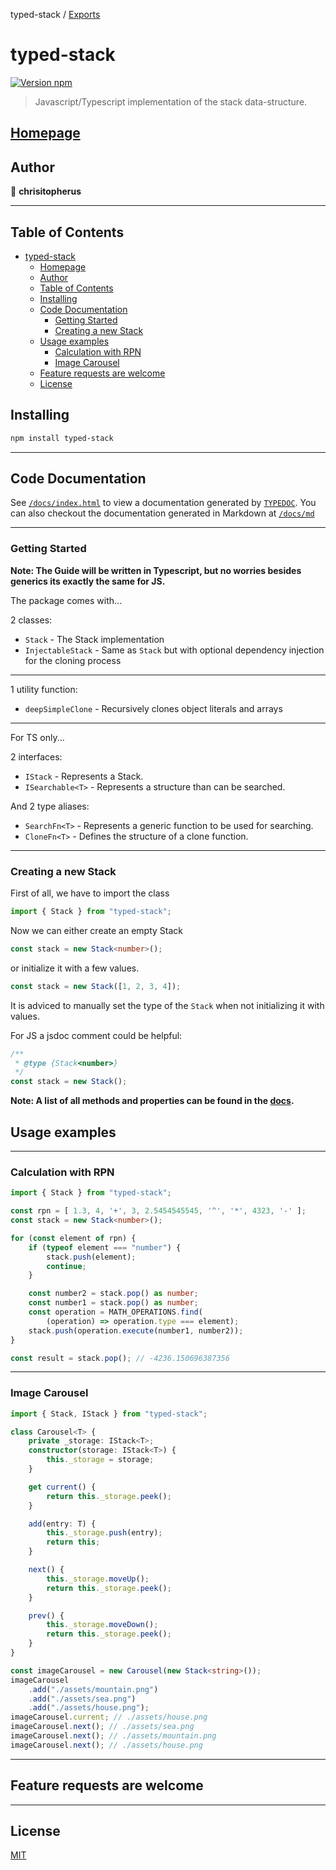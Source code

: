 typed-stack / [Exports](modules.md)

# typed-stack

[![Version npm](https://img.shields.io/badge/version-0.9.1-blue.svg?logo=npm)](https://www.npmjs.com/package/typed-stack)

> Javascript/Typescript implementation of the stack data-structure.

## [Homepage](https://github.com/chrisitopherus/simple-stack#readme)

## Author

👤 **chrisitopherus**

***

## Table of Contents

- [typed-stack](#typed-stack)
  - [Homepage](#homepage)
  - [Author](#author)
  - [Table of Contents](#table-of-contents)
  - [Installing](#installing)
  - [Code Documentation](#code-documentation)
    - [Getting Started](#getting-started)
    - [Creating a new Stack](#creating-a-new-stack)
  - [Usage examples](#usage-examples)
    - [Calculation with RPN](#calculation-with-rpn)
    - [Image Carousel](#image-carousel)
  - [Feature requests are welcome](#feature-requests-are-welcome)
  - [License](#license)

## Installing

```sh
npm install typed-stack
```

***

## Code Documentation

See [`/docs/index.html`](https://chrisitopherus.github.io/typed-stack) to view a documentation generated by [`TYPEDOC`](https://typedoc.org/).
You can also checkout the documentation generated in Markdown at [`/docs/md`](https://github.com/chrisitopherus/typed-stack/blob/main/docs/md/modules.md)

***

### Getting Started

**Note: The Guide will be written in Typescript, but no worries besides generics its exactly the same for JS.**

The package comes with...

2 classes:

- `Stack` - The Stack implementation
- `InjectableStack` - Same as `Stack` but with optional dependency injection for the cloning process

***

1 utility function:

- `deepSimpleClone` - Recursively clones object literals and arrays

***

For TS only...

2 interfaces:

- `IStack` - Represents a Stack.
- `ISearchable<T>` - Represents a structure than can be searched.

And 2 type aliases:

- `SearchFn<T>` - Represents a generic function to be used for searching.
- `CloneFn<T>` - Defines the structure of a clone function.

***

### Creating a new Stack

First of all, we have to import the class

```ts
import { Stack } from "typed-stack";
```

Now we can either create an empty Stack

```ts
const stack = new Stack<number>();
```
or initialize it with a few values.

```ts
const stack = new Stack([1, 2, 3, 4]);
```

It is adviced to manually set the type of the `Stack` when not initializing it with values.

For JS a jsdoc comment could be helpful:
```js
/**
 * @type {Stack<number>}
 */
const stack = new Stack();
```

**Note: A list of all methods and properties can be found in the [docs](https://chrisitopherus.github.io/typed-stack).**

## Usage examples

***

### Calculation with RPN

```ts
import { Stack } from "typed-stack";

const rpn = [ 1.3, 4, '+', 3, 2.5454545545, '^', '*', 4323, '-' ];
const stack = new Stack<number>();

for (const element of rpn) {
    if (typeof element === "number") {
        stack.push(element);
        continue;
    }

    const number2 = stack.pop() as number;
    const number1 = stack.pop() as number;
    const operation = MATH_OPERATIONS.find(
        (operation) => operation.type === element);
    stack.push(operation.execute(number1, number2));
}

const result = stack.pop(); // -4236.150696387356
```

***

### Image Carousel

```ts
import { Stack, IStack } from "typed-stack";

class Carousel<T> {
    private _storage: IStack<T>;
    constructor(storage: IStack<T>) {
        this._storage = storage;
    }

    get current() {
        return this._storage.peek();
    }

    add(entry: T) {
        this._storage.push(entry);
        return this;
    }

    next() {
        this._storage.moveUp();
        return this._storage.peek();
    }

    prev() {
        this._storage.moveDown();
        return this._storage.peek();
    }
}

const imageCarousel = new Carousel(new Stack<string>());
imageCarousel
    .add("./assets/mountain.png")
    .add("./assets/sea.png")
    .add("./assets/house.png");
imageCarousel.current; // ./assets/house.png
imageCarousel.next(); // ./assets/sea.png
imageCarousel.next(); // ./assets/mountain.png
imageCarousel.next(); // ./assets/house.png
```

***

## Feature requests are welcome

***

## License

[MIT](LICENSE)
